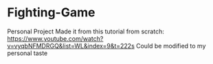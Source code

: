 # Fighting-Game
Personal Project
Made it from this tutorial from scratch: https://www.youtube.com/watch?v=vyqbNFMDRGQ&list=WL&index=9&t=222s
Could be modified to my personal taste

